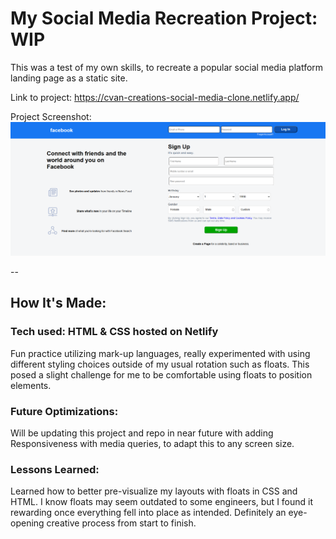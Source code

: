 # My Social Media Recreation Project: WIP

This was a test of my own skills, to recreate a popular social media platform landing page as a static site.

Link to project: https://cvan-creations-social-media-clone.netlify.app/

Project Screenshot: ![](https://github.com/CodingWCal/web-design-projects/blob/main/Facebook%20Sign-in%20Page/fb-website-screenshot.png)

--

## How It's Made:

### Tech used: HTML & CSS hosted on Netlify

Fun practice utilizing mark-up languages, really experimented with using different styling choices outside of my usual rotation such as floats. This posed a slight challenge for me to be comfortable using floats to position elements.

### Future Optimizations:
Will be updating this project and repo in near future with adding Responsiveness with media queries, to adapt this to any screen size.

### Lessons Learned:
Learned how to better pre-visualize my layouts with floats in CSS and HTML. I know floats may seem outdated to some engineers, but I found it rewarding once everything fell into place as intended. Definitely an eye-opening creative process from start to finish.
